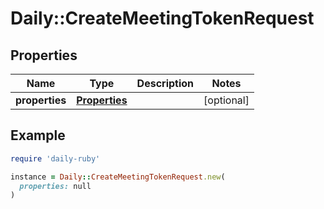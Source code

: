 # Daily::CreateMeetingTokenRequest

## Properties

| Name | Type | Description | Notes |
| ---- | ---- | ----------- | ----- |
| **properties** | [**Properties**](Properties.md) |  | [optional] |

## Example

```ruby
require 'daily-ruby'

instance = Daily::CreateMeetingTokenRequest.new(
  properties: null
)
```

